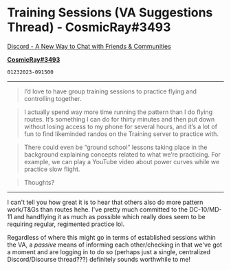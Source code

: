 # Training Sessions (VA Suggestions Thread) - CosmicRay#3493

[Discord - A New Way to Chat with Friends & Communities](https://discord.com/channels/762513065223782441/1067100295936614550)

[**CosmicRay#3493**](https://discordapp.com/users/342747502363017219)

`01232023-091500`

---

> I’d love to have group training sessions to practice flying and controlling together.

> I actually spend way more time running the pattern than I do flying routes. It’s something I can do for thirty minutes and then put down without losing access to my phone for several hours, and it’s a lot of fun to find likeminded randos on the Training server to practice with.

> There could even be “ground school” lessons taking place in the background explaining concepts related to what we’re practicing. For example, we can play a YouTube video about power curves while we practice slow flight.

> Thoughts?

---

I can't tell you how great it is to hear that others also do more pattern work/T&Gs than routes hehe. I've pretty much committed to the DC-10/MD-11 and handflying it as much as possible which really does seem to be requiring regular, regimented practice lol.

Regardless of where this might go in terms of established sessions within the VA, a *passive* means of informing each other/checking in that we've got a moment and are logging in to do so (perhaps just a single, centralized Discord/Disourse thread???) definitely sounds worthwhile to me!

